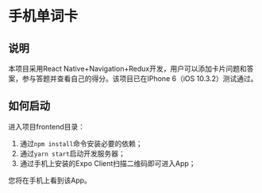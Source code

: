 # 手机单词卡

## 说明
本项目采用React Native+Navigation+Redux开发，用户可以添加卡片问题和答案，参与答题并查看自己的得分。该项目已在IPhone 6（iOS 10.3.2）测试通过。

## 如何启动

进入项目frontend目录：
1. 通过`npm install`命令安装必要的依赖；
2. 通过`yarn start`启动开发服务器；
3. 通过手机上安装的Expo Client扫描二维码即可进入App；

您将在手机上看到该App。
